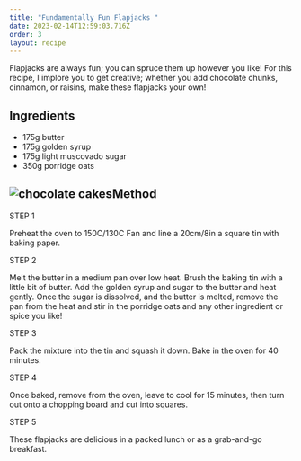 ```yaml
---
title: "Fundamentally Fun Flapjacks "
date: 2023-02-14T12:59:03.716Z
order: 3
layout: recipe
---
```

Flapjacks are always fun; you can spruce them up however you like! For this recipe, I implore you to get creative; whether you add chocolate chunks, cinnamon, or raisins, make these flapjacks your own!

## Ingredients 

* 175g butter
* 175g golden syrup
* 175g light muscovado sugar
* 350g porridge oats

## ![chocolate cakes](https://images.unsplash.com/photo-1550436566-df63e63a1585?ixlib=rb-4.0.3&ixid=MnwxMjA3fDB8MHxwaG90by1wYWdlfHx8fGVufDB8fHx8&auto=format&fit=crop&w=1000&q=80)Method 

STEP 1

Preheat the oven to 150C/130C Fan and line a 20cm/8in a square tin with baking paper.

STEP 2

Melt the butter in a medium pan over low heat. Brush the baking tin with a little bit of butter. Add the golden syrup and sugar to the butter and heat gently. Once the sugar is dissolved, and the butter is melted, remove the pan from the heat and stir in the porridge oats and any other ingredient or spice you like!

STEP 3

Pack the mixture into the tin and squash it down. Bake in the oven for 40 minutes.

STEP 4

Once baked, remove from the oven, leave to cool for 15 minutes, then turn out onto a chopping board and cut into squares.

STEP 5

These flapjacks are delicious in a packed lunch or as a grab-and-go breakfast.